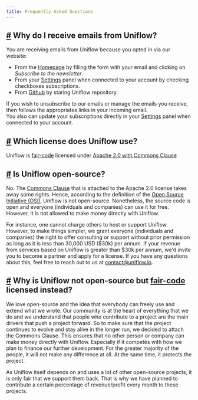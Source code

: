 ```yaml
---
title: Frequently Asked Questions
---
```


## [#](https://uniflow.io/docs/faq#why-do-i-receive-emails-from-uniflow) Why do I receive emails from Uniflow?

You are receiving emails from Uniflow because you opted in via our website:
- From the [Homepage](https://uniflow.io) by filling the form with your email and clicking on *Subscribe to the newsletter*.
- From your [Settings](https://uniflow.io/settings) panel when connected to your account by checking checkboxes subscriptions.
- From [Github](https://github.com/uniflow-io/uniflow) by staring Uniflow repository.

If you wish to unsubscribe to our emails or manage the emails you receive, then follows the appropriates links in your incoming email.  
You also can update your subscriptions directly in your [Settings](https://uniflow.io/settings) panel when connected to your account.

## [#](https://uniflow.io/docs/faq#which-license-does-uniflow-use) Which license does Uniflow use?

Uniflow is [fair-code](http://faircode.io) licensed under [Apache 2.0 with Commons Clause](https://github.com/uniflow-io/uniflow/blob/main/LICENSE.md)

## [#](https://uniflow.io/docs/faq#is-uniflow-open-source) Is Uniflow open-source?

No. The [Commons Clause](https://commonsclause.com) that is attached to the Apache 2.0 license takes away some rights. Hence, according to the definition of the [Open Source Initiative (OSI)](https://opensource.org/osd), Uniflow is not open-source. Nonetheless, the source code is open and everyone (individuals and companies) can use it for free. However, it is not allowed to make money directly with Uniflow.

For instance, one cannot charge others to host or support Uniflow. However, to make things simpler, we grant everyone (individuals and companies) the right to offer consulting or support without prior permission as long as it is less than 30,000 USD ($30k) per annum. If your revenue from services based on Uniflow is greater than $30k per annum, we'd invite you to become a partner and apply for a license. If you have any questions about this, feel free to reach out to us at contact@uniflow.io.

## [#](https://uniflow.io/docs/faq#why-is-uniflow-not-open-source-but-fair-code-licensed-instead) Why is Uniflow not open-source but [fair-code](http://faircode.io) licensed instead?

We love open-source and the idea that everybody can freely use and extend what we wrote. Our community is at the heart of everything that we do and we understand that people who contribute to a project are the main drivers that push a project forward. So to make sure that the project continues to evolve and stay alive in the longer run, we decided to attach the Commons Clause. This ensures that no other person or company can make money directly with Uniflow. Especially if it competes with how we plan to finance our further development. For the greater majority of the people, it will not make any difference at all. At the same time, it protects the project.

As Uniflow itself depends on and uses a lot of other open-source projects, it is only fair that we support them back. That is why we have planned to contribute a certain percentage of revenue/profit every month to these projects.

